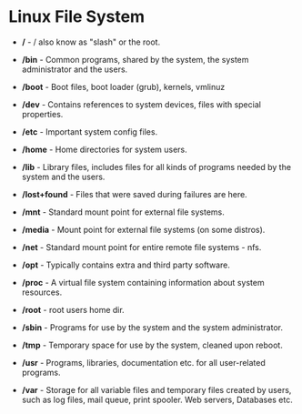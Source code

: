 # Linux File System

- **/** - / also know as "slash" or the root.

- **/bin** - Common programs, shared by the system, the system administrator and the users.

- **/boot** - Boot files, boot loader (grub), kernels, vmlinuz

- **/dev** - Contains references to system devices, files with special properties.

- **/etc** - Important system config files.

- **/home** - Home directories for system users.

- **/lib** - Library files, includes files for all kinds of programs needed by the system and the users.

- **/lost+found** - Files that were saved during failures are here.

- **/mnt** - Standard mount point for external file systems.

- **/media** - Mount point for external file systems (on some distros).

- **/net** - Standard mount point for entire remote file systems - nfs.

- **/opt** - Typically contains extra and third party software.

- **/proc** - A virtual file system containing information about system resources.

- **/root** - root users home dir.

- **/sbin** - Programs for use by the system and the system administrator.

- **/tmp** - Temporary space for use by the system, cleaned upon reboot.

- **/usr** - Programs, libraries, documentation etc. for all user-related programs.

- **/var** - Storage for all variable files and temporary files created by users, such as log files, mail queue, print spooler. Web servers, Databases etc. 
